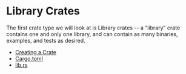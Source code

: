 # Library Crates

The first crate type we will look at is Library crates -- a "library" crate contains one
and only one library, and can contain as many binaries, examples, and tests as desired.

- [Creating a Crate](creating-the-crate.md)
- [Cargo.toml](cargotoml.md)
- [lib.rs](librs.md)
